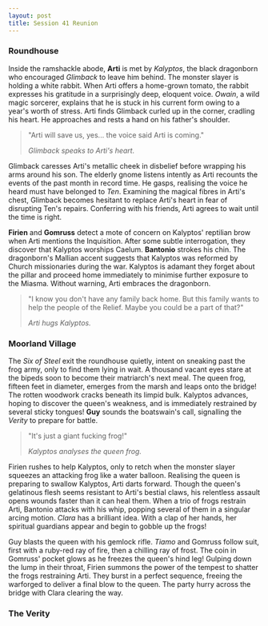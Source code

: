 ```yaml
---
layout: post
title: Session 41 Reunion
---
```


### Roundhouse

Inside the ramshackle abode, **Arti** is met by *Kalyptos*, the black dragonborn who encouraged *Glimback* to leave him behind. The monster slayer is holding a white rabbit. When Arti offers a home-grown tomato, the rabbit expresses his gratitude in a surprisingly deep, eloquent voice. *Owain*, a wild magic sorcerer, explains that he is stuck in his current form owing to a year's worth of stress. Arti finds Glimback curled up in the corner, cradling his heart. He approaches and rests a hand on his father's shoulder.

> "Arti will save us, yes... the voice said Arti is coming."
>
> *Glimback speaks to Arti's heart.*

Glimback caresses Arti's metallic cheek in disbelief before wrapping his arms around his son. The elderly gnome listens intently as Arti recounts the events of the past month in record time. He gasps, realising the voice he heard must have belonged to *Ten*. Examining the magical fibres in Arti's chest, Glimback becomes hesitant to replace Arti's heart in fear of disrupting Ten's repairs. Conferring with his friends, Arti agrees to wait until the time is right.

**Firien** and **Gomruss** detect a mote of concern on Kalyptos' reptilian brow when Arti mentions the Inquisition. After some subtle interrogation, they discover that Kalyptos worships Caelum. **Bantonio** strokes his chin. The dragonborn's Mallian accent suggests that Kalyptos was reformed by Church missionaries during the war. Kalyptos is adamant they forget about the pillar and proceed home immediately to minimise further exposure to the Miasma. Without warning, Arti embraces the dragonborn.

> "I know you don't have any family back home. But this family wants to help the people of the Relief. Maybe you could be a part of that?"
>
> *Arti hugs Kalyptos.*

### Moorland Village

The *Six of Steel* exit the roundhouse quietly, intent on sneaking past the frog army, only to find them lying in wait. A thousand vacant eyes stare at the bipeds soon to become their matriarch's next meal. The queen frog, fifteen feet in diameter, emerges from the marsh and leaps onto the bridge! The rotten woodwork cracks beneath its limpid bulk. Kalyptos advances, hoping to discover the queen's weakness, and is immediately restrained by several sticky tongues! **Guy** sounds the boatswain's call, signalling the *Verity* to prepare for battle.

> "It's just a giant fucking frog!"
>
> *Kalyptos analyses the queen frog.*

Firien rushes to help Kalyptos, only to retch when the monster slayer squeezes an attacking frog like a water balloon. Realising the queen is preparing to swallow Kalyptos, Arti darts forward. Though the queen's gelatinous flesh seems resistant to Arti's bestial claws, his relentless assault opens wounds faster than it can heal them. When a trio of frogs restrain Arti, Bantonio attacks with his whip, popping several of them in a singular arcing motion. *Clara* has a brilliant idea. With a clap of her hands, her spiritual guardians appear and begin to gobble up the frogs!

Guy blasts the queen with his gemlock rifle. *Tiamo* and Gomruss follow suit, first with a ruby-red ray of fire, then a chilling ray of frost. The coin in Gomruss' pocket glows as he freezes the queen's hind leg! Gulping down the lump in their throat, Firien summons the power of the tempest to shatter the frogs restraining Arti. They burst in a perfect sequence, freeing the warforged to deliver a final blow to the queen. The party hurry across the bridge with Clara clearing the way.

### The Verity
